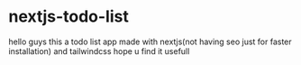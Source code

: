# nextjs-todo-list
hello guys this a todo list app made with nextjs(not having seo just for faster installation) and tailwindcss hope u find it usefull
